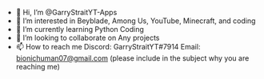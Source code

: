 - 👋 Hi, I’m @GarryStraitYT-Apps
- 👀 I’m interested in Beyblade, Among Us, YouTube, Minecraft, and coding
- 🌱 I’m currently learning Python Coding
- 💞️ I’m looking to collaborate on Any projects
- 📫 How to reach me Discord: GarryStraitYT#7914 Email: bionichuman07@gmail.com (please include in the subject why you are reaching me)

<!---
GarryStraitYT-Apps/GarryStraitYT-Apps is a ✨ special ✨ repository because its `README.md` (this file) appears on your GitHub profile.
You can click the Preview link to take a look at your changes.
--->
